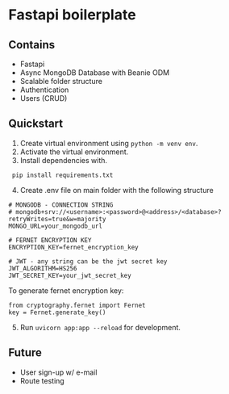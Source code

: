 # Fastapi boilerplate

## Contains

- Fastapi
- Async MongoDB Database with Beanie ODM
- Scalable folder structure
- Authentication
- Users (CRUD)

## Quickstart

1. Create virtual environment using `python -m venv env`.
2. Activate the virtual environment.
3. Install dependencies with.

` pip install requirements.txt`

4. Create .env file on main folder with the following structure

```
# MONGODB - CONNECTION STRING
# mongodb+srv://<username>:<password>@<address>/<database>?retryWrites=true&w=majority
MONGO_URL=your_mongodb_url

# FERNET ENCRYPTION KEY
ENCRYPTION_KEY=fernet_encryption_key

# JWT - any string can be the jwt secret key
JWT_ALGORITHM=HS256
JWT_SECRET_KEY=your_jwt_secret_key
```

To generate fernet encryption key:

```
from cryptography.fernet import Fernet
key = Fernet.generate_key()

```

5. Run `uvicorn app:app --reload` for development.

## Future

- User sign-up w/ e-mail
- Route testing
